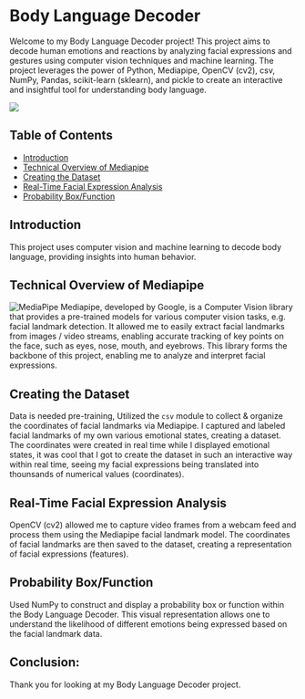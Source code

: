 # Body Language Decoder

Welcome to my Body Language Decoder project! This project aims to decode human emotions and reactions by analyzing facial expressions and gestures using computer vision techniques and machine learning. The project leverages the power of Python, Mediapipe, OpenCV (cv2), csv, NumPy, Pandas, scikit-learn (sklearn), and pickle to create an interactive and insightful tool for understanding body language.

![](https://github.com/AaTekle/Body-Language-Decoder/blob/main/gif/0816.gif)


## Table of Contents

- [Introduction](#introduction)
- [Technical Overview of Mediapipe](#technical-overview-of-mediapipe)
- [Creating the Dataset](#creating-the-dataset)
- [Real-Time Facial Expression Analysis](#real-time-facial-expression-analysis)
- [Probability Box/Function](#probability-boxfunction)

## Introduction

This project uses computer vision and machine learning to decode body language, providing insights into human behavior.

## Technical Overview of Mediapipe
![MediaPipe](https://editor.analyticsvidhya.com/uploads/53474logo_horizontal_color.png)
Mediapipe, developed by Google, is a Computer Vision library that provides a pre-trained models for various computer vision tasks, e.g. facial landmark detection. It allowed me to easily extract facial landmarks from images / video streams, enabling accurate tracking of key points on the face, such as eyes, nose, mouth, and eyebrows. This library forms the backbone of this project, enabling me to analyze and interpret facial expressions.

## Creating the Dataset

Data is needed pre-training, Utilized the `csv` module to collect & organize the coordinates of facial landmarks via Mediapipe. I captured and labeled facial landmarks of my own various emotional states, creating a dataset. The coordinates were created in real time while I displayed emotional states, it was cool that I got to create the dataset in such an interactive way within real time, seeing my facial expressions being translated into thounsands of numerical values (coordinates).

## Real-Time Facial Expression Analysis

OpenCV (cv2) allowed me to capture video frames from a webcam feed and process them using the Mediapipe facial landmark model. The coordinates of facial landmarks are then saved to the dataset, creating a representation of facial expressions (features).

## Probability Box/Function

Used NumPy to construct and display a probability box or function within the Body Language Decoder. This visual representation allows one to understand the likelihood of different emotions being expressed based on the facial landmark data.

## Conclusion:

Thank you for looking at my Body Language Decoder project.
